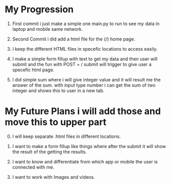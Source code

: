 # My Progression

1. First commit i just make a simple one main.py to run to see my data in laptop and mobile same network.


2. Second Commit i did add a html file for the (/) home page.


3. I keep the different HTML files in specefic locations to access easily.

4. I make a simple form fillup with text to get my data and then user will submit and the fun with POST = / submit will trigger to give user a specefic html page. 

5. I did simple sum where i will give integer value and it will result me the answer of the sum. with input type number i can get the sum of two integer and shows this to user in a new tab.



# My Future Plans i will add those and move this to upper part

0. I will keep separate .html files in different locations.


0. I want to make a form fillup like things where after the submit it will show the result of the getting the results.


0. I want to know and differentiate from which app or mobile the user is connected with me.


0. I want to work with Images and videos.



